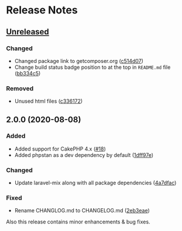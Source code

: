 # Release Notes

## [Unreleased](https://github.com/ishanvyas22/cakephpvue-spa/compare/2.0.0...master)

### Changed
- Changed package link to getcomposer.org ([c514d07](https://github.com/ishanvyas22/cakephpvue-spa/commit/c514d073889fc0273c0d59256d726d3fab2b1980))
- Change build status badge position to at the top in `README.md` file ([bb334c5](https://github.com/ishanvyas22/cakephpvue-spa/commit/bb334c5e2dcf938dd9de8b99bf480ecd3d5a648c))

### Removed
- Unused html files ([c336172](https://github.com/ishanvyas22/cakephpvue-spa/commit/c336172a49a9130d2b393fbf50d056c25086408e))

## 2.0.0 (2020-08-08)

### Added
- Added support for CakePHP 4.x ([#18](https://github.com/ishanvyas22/cakephpvue-spa/pull/18))
- Added phpstan as a dev dependency by default ([1dff97e](https://github.com/ishanvyas22/cakephpvue-spa/pull/18/commits/1dff97e0159f0cba2d3ba81b7b1fcc3f3757c8c9))

### Changed
- Update laravel-mix along with all package dependencies ([4a7dfac](https://github.com/ishanvyas22/cakephpvue-spa/pull/18/commits/4a7dfaca66eb8962f977c12b9a949d9a8726b008))

### Fixed
- Rename CHANGLOG.md to CHANGELOG.md ([2eb3eae](https://github.com/ishanvyas22/cakephpvue-spa/pull/18/commits/2eb3eae7292cc8a083ba90245dff7ffbaca4cca1))

Also this release contains minor enhancements & bug fixes.
